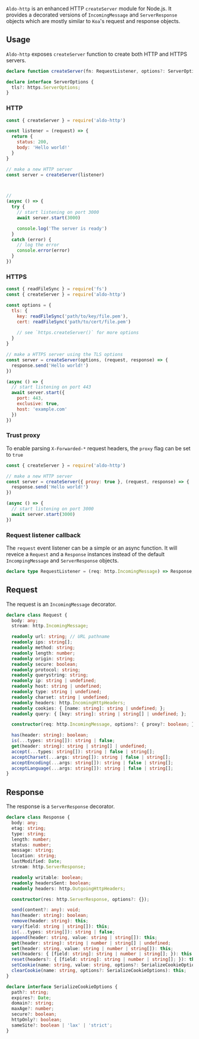 
`Aldo-http` is an enhanced HTTP `createServer` module for Node.js.
It provides a decorated versions of `IncomingMessage` and `ServerResponse` objects which are mostly similar to `Koa`'s request and response objects.

## Usage

`Aldo-http` exposes `createServer` function to create both HTTP and HTTPS servers.

```ts
declare function createServer(fn: RequestListener, options?: ServerOptions): Server;

declare interface ServerOptions {
  tls?: https.ServerOptions;
}
```

### HTTP
```js
const { createServer } = require('aldo-http')

const listener = (request) => {
  return {
    status: 200,
    body: 'Hello world!'
  }
}

// make a new HTTP server
const server = createServer(listener)



// 
(async () => {
  try {
    // start listening on port 3000
    await server.start(3000)

    console.log('The server is ready')
  }
  catch (error) {
    // log the error
    console.error(error)
  }
})
```

### HTTPS
```js
const { readFileSync } = require('fs')
const { createServer } = require('aldo-http')

const options = {
  tls: {
    key: readFileSync('path/to/key/file.pem'),
    cert: readFileSync('path/to/cert/file.pem')
    
    // see `https.createServer()` for more options
  }
}

// make a HTTPS server using the TLS options
const server = createServer(options, (request, response) => {
  response.send('Hello world!')
})

(async () => {
  // start listening on port 443
  await server.start({
    port: 443,
    exclusive: true,
    host: 'example.com'
  })
})
```

### Trust proxy
To enable parsing `X-Forwarded-*` request headers, the `proxy` flag can be set to `true`

```js
const { createServer } = require('aldo-http')

// make a new HTTP server
const server = createServer({ proxy: true }, (request, response) => {
  response.send('Hello world!')
})

(async () => {
  // start listening on port 3000
  await server.start(3000)
})
```

### Request listener callback
The `request` event listener can be a simple or an async function.
It will reveice a `Request` and a `Response` instances instead of the default `IncompingMessage` and `ServerResponse` objects.
```ts
declare type RequestListener = (req: http.IncomingMessage) => Response;
```

## Request
The request is an `IncomingMessage` decorator.
```ts
declare class Request {
  body: any;
  stream: http.IncomingMessage;

  readonly url: string; // URL pathname
  readonly ips: string[];
  readonly method: string;
  readonly length: number;
  readonly origin: string;
  readonly secure: boolean;
  readonly protocol: string;
  readonly querystring: string;
  readonly ip: string | undefined;
  readonly host: string | undefined;
  readonly type: string | undefined;
  readonly charset: string | undefined;
  readonly headers: http.IncomingHttpHeaders;
  readonly cookies: { [name: string]: string | undefined; };
  readonly query: { [key: string]: string | string[] | undefined; };

  constructor(req: http.IncomingMessage, options?: { proxy?: boolean; });

  has(header: string): boolean;
  is(...types: string[]): string | false;
  get(header: string): string | string[] | undefined;
  accept(...types: string[]): string | false | string[];
  acceptCharset(...args: string[]): string | false | string[];
  acceptEncoding(...args: string[]): string | false | string[];
  acceptLanguage(...args: string[]): string | false | string[];
}
```

## Response
The response is a `ServerResponse` decorator.
```ts
declare class Response {
  body: any;
  etag: string;
  type: string;
  length: number;
  status: number;
  message: string;
  location: string;
  lastModified: Date;
  stream: http.ServerResponse;

  readonly writable: boolean;
  readonly headersSent: boolean;
  readonly headers: http.OutgoingHttpHeaders;

  constructor(res: http.ServerResponse, options?: {});

  send(content?: any): void;
  has(header: string): boolean;
  remove(header: string): this;
  vary(field: string | string[]): this;
  is(...types: string[]): string | false;
  append(header: string, value: string | string[]): this;
  get(header: string): string | number | string[] | undefined;
  set(header: string, value: string | number | string[]): this;
  set(headers: { [field: string]: string | number | string[]; }): this;
  reset(headers?: { [field: string]: string | number | string[]; }): this;
  setCookie(name: string, value: string, options?: SerializeCookieOptions): this;
  clearCookie(name: string, options?: SerializeCookieOptions): this;
}

declare interface SerializeCookieOptions {
  path?: string;
  expires?: Date;
  domain?: string;
  maxAge?: number;
  secure?: boolean;
  httpOnly?: boolean;
  sameSite?: boolean | 'lax' | 'strict';
}
```
